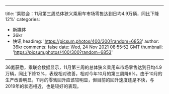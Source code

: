 
---
title: '​乘联会：11月第三周总体狭义乘用车市场零售达到日均4.9万辆，同比下降12%'
categories: 
 - 新媒体
 - 36kr
 - 快讯
headimg: 'https://picsum.photos/400/300?random=6853'
author: 36kr
comments: false
date: Wed, 24 Nov 2021 08:55:52 GMT
thumbnail: 'https://picsum.photos/400/300?random=6853'
---

<div>   
36氪获悉，乘联会数据显示，11月第三周的总体狭义乘用车市场零售达到日均4.9万辆，同比下降12%，表现相对改善，相对今年10月的第三周降6%。由于10月的生产改善明显，11月的零售回升应该较明显，但目前的回升速度还是不快，与2019年的状态相近，也是较好的表现。  
</div>
            